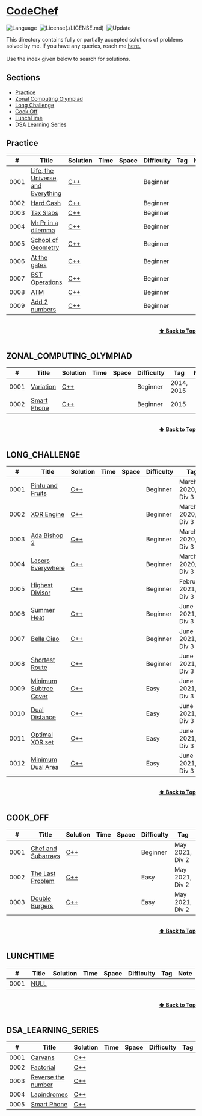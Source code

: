 # [CodeChef](https://www.codechef.com)

![Language](https://img.shields.io/badge/language-Python%20%2F%20Modern%20C++-orange.svg)&nbsp;
![License](https://img.shields.io/badge/license-MIT-blue.svg)(./LICENSE.md)&nbsp;
![Update](https://img.shields.io/badge/update-weekly-green.svg)&nbsp;

This directory contains fully or partially accepted solutions of problems solved by me. If you have any queries, reach me [here.](https://discuss.codechef.com/u/nimesh_04/)<br>
<br>
Use the index given below to search for solutions.

## Sections

* <a href="#Practice">Practice</a><br>
* <a href="#ZONAL_COMPUTING_OLYMPIAD">Zonal Computing Olympiad</a><br>
* <a href="#LONG_CHALLENGE">Long Challenge</a><br>
* <a href="#COOK_OFF">Cook Off</a><br>
* <a href="#LUNCHTIME">LunchTime</a><br>
* <a href="#DSA_LEARNING_SERIES">DSA Learning Series</a><br>


## Practice
|  #  | Title           |  Solution       |  Time           | Space           | Difficulty    | Tag          | Note| 
|-----|---------------- | --------------- | --------------- | --------------- | ------------- |--------------|-----|
0001 | [Life, the Universe, and Everything](https://www.codechef.com/problems/TEST) | [C++](./Practice/test.cpp) |        |          | Beginner         |||
0002 | [Hard Cash](https://www.codechef.com/problems/CASH) | [C++](./Practice/cash.cpp) |        |          | Beginner         |||
0003 | [Tax Slabs](https://www.codechef.com/problems/SLAB) | [C++](./Practice/slab.cpp) |        |          | Beginner         |||
0004 | [Mr Pr in a dilemma](https://www.codechef.com/problems/ICM2008) | [C++](./Practice/icm2008.cpp) |        |          | Beginner        |||
0005 | [School of Geometry](https://www.codechef.com/problems/SNUG_FIT) | [C++](./Practice/snug_fit.cpp) |        |          | Beginner         |||
0006 | [At the gates](https://www.codechef.com/problems/POPGATES) | [C++](./Practice/popgates.cpp) |        |          | Beginner         |||
0007 | [BST Operations](https://www.codechef.com/problems/BSTOPS) | [C++](./Practice/bstops.cpp) |        |          | Beginner         |||
0008 | [ATM](https://www.codechef.com/problems/HS08TEST) | [C++](./Practice/atm.cpp) |        |          | Beginner         |||
0009 | [Add 2 numbers](https://www.codechef.com/problems/FLOW001) | [C++](./Practice/2num.cpp) |        |          | Beginner         |||

<br/>
<div align="right">
    <b><a href="#Sections">⬆️ Back to Top</a></b>
</div>
<br/>

## ZONAL_COMPUTING_OLYMPIAD
|  #  | Title           |  Solution       |  Time           | Space           | Difficulty    | Tag          | Note| 
|-----|---------------- | --------------- | --------------- | --------------- | ------------- |--------------|-----|
0001 | [Variation](https://www.codechef.com/ZCOPRAC/problems/ZCO15002) | [C++]("./ZCO/zco15002.cpp") |        |          | Beginner | 2014, 2015 ||
0002 | [Smart Phone](https://www.codechef.com/LRNDSA01/problems/ZCO14003) | [C++]("./ZCO/zco14003.cpp") |        |          | Beginner | 2015 ||

<br/>
<div align="right">
    <b><a href="#Sections">⬆️ Back to Top</a></b>
</div>
<br/>

## LONG_CHALLENGE
|  #  | Title           |  Solution       |  Time           | Space           | Difficulty    | Tag          | Note| 
|-----|---------------- | --------------- | --------------- | --------------- | ------------- |--------------|-----|
0001 | [Pintu and Fruits](https://www.codechef.com/MARCH20B/problems/CHPINTU) | [C++](./Long_challenge/chpintu.cpp) |        |          | Beginner         | March 2020, Div 3 ||
0002 | [XOR Engine](https://www.codechef.com/MARCH20B/problems/ENGXOR) | [C++](./Long_challenge/engxor.cpp) |        |          | Beginner         | March 2020, Div 3 | Partial |
0003 | [Ada Bishop 2](https://www.codechef.com/MARCH20B/problems/ADASHOP2) | [C++](/Long_challenge/adashop2.cpp) |        |          | Beginner         | March 2020, Div 3 | Partial |
0004 | [Lasers Everywhere](https://www.codechef.com/MARCH20B/problems/LAZER) | [C++](./Long_challenge/lazer.cpp) |        |          | Beginner         | March 2020, Div 3 | Partial |
0005 | [Highest Divisor](https://www.codechef.com/MARCH20B/problems/) | [C++](./Long_challenge/) |        |          | Beginner         | February 2021, Div 3 ||
0006 | [Summer Heat](https://www.codechef.com/MARCH20B/problems/CHPINTU) | [C++](./Long_challenge/summer_heat.cpp) |        |          | Beginner         | June 2021, Div 3 ||
0007 | [Bella Ciao](https://www.codechef.com/MARCH20B/problems/CHPINTU) | [C++](./Long_challenge/bella_ciao.cpp) |        |          | Beginner         | June 2021, Div 3 ||
0008 | [Shortest Route](https://www.codechef.com/MARCH20B/problems/CHPINTU) | [C++](./Long_challenge/shortest_route.cpp) |        |          | Beginner         | June 2021, Div 3 ||
0009 | [Minimum Subtree Cover](https://www.codechef.com/MARCH20B/problems/CHPINTU) | [C++](./Long_challenge/min_subtree_cover.cpp) |        |          | Easy        | June 2021, Div 3 ||
0010 | [Dual Distance](https://www.codechef.com/MARCH20B/problems/CHPINTU) | [C++](./Long_challenge/dual_dist.cpp) |        |          | Easy        | June 2021, Div 3 ||
0011 | [Optimal XOR set](https://www.codechef.com/MARCH20B/problems/CHPINTU) | [C++](./Long_challenge/optimal_xor_set.cpp) |        |          | Easy         | June 2021, Div 3 | Partial |
0012 | [Minimum Dual Area](https://www.codechef.com/MARCH20B/problems/CHPINTU) | [C++](./Long_challenge/minimum_dual_area.cpp) |        |          | Easy        | June 2021, Div 3 ||

<br/>
<div align="right">
    <b><a href="#Sections">⬆️ Back to Top</a></b>
</div>
<br/>

## COOK_OFF
|  #  | Title           |  Solution       |  Time           | Space           | Difficulty    | Tag          | Note| 
|-----|---------------- | --------------- | --------------- | --------------- | ------------- |--------------|-----|
0001 | [Chef and Subarrays](https://www.codechef.com/problems/CSUBS) | [C++]("./Cookoff/double_burger.cpp") |        |          | Beginner | May 2021, Div 2 ||
0002 | [The Last Problem](https://www.codechef.com/problems/TLAPM) | [C++]("./Cookoff/double_burger.cpp") |        |          | Easy | May 2021, Div 2 ||
0003 | [Double Burgers](https://www.codechef.com/problems/BURGER) | [C++]("./Cookoff/double_burger.cpp") |        |          | Easy | May 2021, Div 2 ||

<br/>
<div align="right">
    <b><a href="#Sections">⬆️ Back to Top</a></b>
</div>
<br/>

## LUNCHTIME
|  #  | Title           |  Solution       |  Time           | Space           | Difficulty    | Tag          | Note| 
|-----|---------------- | --------------- | --------------- | --------------- | ------------- |--------------|-----|
0001 | [NULL]() | []() |        |          |          |||

<br/>
<div align="right">
    <b><a href="#Sections">⬆️ Back to Top</a></b>
</div>
<br/>

## DSA_LEARNING_SERIES
|  #  | Title           |  Solution       |  Time           | Space           | Difficulty    | Tag          | Note| 
|-----|---------------- | --------------- | --------------- | --------------- | ------------- |--------------|-----|
0001 | [Carvans](https://www.codechef.com/LRNDSA01/problems/CARVANS) | [C++]("./DSA_Learning_Series/carvans.cpp") |        |          |          |||
0002 | [Factorial](https://www.codechef.com/LRNDSA01/problems/FCTRL) | [C++]("./DSA_Learning_Series/fctrl.cpp") |        |          |          |||
0003 | [Reverse the number](https://www.codechef.com/LRNDSA01/problems/FLOW007) | [C++]("./DSA_Learning_Series/flow007.cpp") |        |          |          |||
0004 | [Lapindromes](https://www.codechef.com/LRNDSA01/problems/LAPIN) | [C++]("./DSA_Learning_Series/lapin.cpp") |        |          |          |||
0005 | [Smart Phone](https://www.codechef.com/LRNDSA01/problems/ZCO14003) | [C++]("./ZCO/zco14003.cpp") |        |          |          |||
